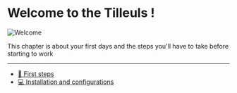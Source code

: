 # Welcome to the Tilleuls !

![Welcome](img/welcome.gif)

This chapter is about your first days and the steps you'll have to take before starting to work

---

- [👣️ First steps](todo.md)
- [💻️ Installation and configurations](installation.md)
